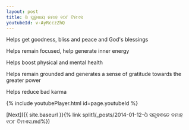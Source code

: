```yaml
---
layout: post
title: ଓଁ ପୁରୁଷାୟ ନମାହ ୧୦୮ ଟିମଏସ
youtubeId: v-AyRcczZhQ
---
```

 
 
Helps get goodness, bliss and peace and God's blessings
 
Helps remain focused, help generate inner energy 
 
Helps boost physical and mental health 
 
Helps remain grounded and generates a sense of gratitude towards the greater power 
 
Helps reduce bad karma
 
 
 
 


{% include youtubePlayer.html id=page.youtubeId %}
 
[Next]({{ site.baseurl }}{% link  split1/_posts/2014-01-12-ଓଁ ସତ୍ତ୍ଵଵତେ ନମାହ ୧୦୮ ଟିମଏସ.md%})
 
